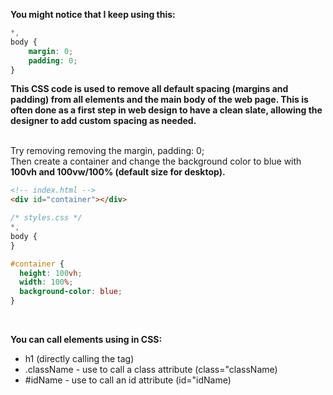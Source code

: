 <b>You might notice that I keep using this:</b>
``` css
*,
body {
    margin: 0;
    padding: 0;
}
```
<b>This CSS code is used to remove all default spacing (margins and padding) from all elements and the main body of the web page. This is often done as a first step in web design to have a clean slate, allowing the designer to add custom spacing as needed.</b>
<br><br>

Try removing removing the margin, padding: 0;
<br>Then create a container and change the background color to blue with <b>100vh and 100vw/100% (default size for desktop).</b>
``` html
<!-- index.html -->
<div id="container"></div>
```

``` css
/* styles.css */
*,
body {
}

#container {
  height: 100vh;
  width: 100%;
  background-color: blue;
}
```
<br>

<b>You can call elements using in CSS:</b>
* h1 (directly calling the tag)
* .className - use to call a class attribute (class="className)
* #idName - use to call an id attribute (id="idName)
